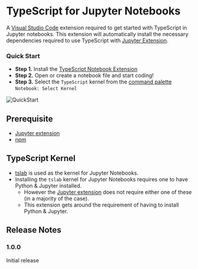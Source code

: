 # TypeScript for Jupyter Notebooks

A [Visual Studio Code](https://code.visualstudio.com/) extension required to get started with TypeScript in Jupyter notebooks.
This extension will automatically install the necessary dependencies required to use TypeScript with [Jupyter Extension](https://marketplace.visualstudio.com/items?itemName=ms-toolsai.jupyter).

### Quick Start

-   **Step 1.** Install the [TypeScript Notebook Extension](https://marketplace.visualstudio.com/items?itemName=donjayamanne.typescript-notebook)
-   **Step 2.** Open or create a notebook file and start coding!
-   **Step 3.** Select the `TypeScript` kernel from the [command palette](https://code.visualstudio.com/docs/getstarted/userinterface#_command-palette) `Notebook: Select Kernel`

![QuickStart](https://raw.githubusercontent.com/DonJayamanne/typescript-notebook/master/resources/quickstart.gif)


## Prerequisite
* [Jupyter extension](https://marketplace.visualstudio.com/items?itemName=ms-toolsai.jupyter)
* [npm](https://www.npmjs.com/get-npm)

## TypeScript Kernel
* [tslab](https://github.com/yunabe/tslab) is used as the kernel for Jupyter Notebooks.
* Installing the `tslab` kernel for Jupyter Notebooks requires one to have Python & Jupyter installed.
	* However the [Jupyter extension](https://marketplace.visualstudio.com/items?itemName=ms-toolsai.jupyter) does not require either one of these (in a majority of the case).
	* This extension gets around the requirement of having to install Python & Jupyter.

## Release Notes

### 1.0.0

Initial release
